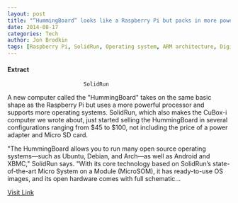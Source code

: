 ```yaml
---
layout: post
title: "“HummingBoard” looks like a Raspberry Pi but packs in more power"
date: 2014-08-17
categories: Tech
author: Jon Brodkin
tags: [Raspberry Pi, SolidRun, Operating system, ARM architecture, Digital technology, Computers, Computing, Computer hardware, Computer engineering, Computer architecture, Office equipment, Electronics, Technology, Electronic engineering, Classes of computers, Digital electronics]
---
```





#### Extract
>

      
	
			
							SolidRun				
	  
  
 A new computer called the "HummingBoard" takes on the same basic shape as the Raspberry Pi but uses a more powerful processor and supports more operating systems.
SolidRun, which also makes the CuBox-i computer we wrote about, just started selling the HummingBoard in several configurations ranging from $45 to $100, not including the price of a power adapter and Micro SD card.

"The HummingBoard allows you to run many open source operating systems—such as Ubuntu, Debian, and Arch—as well as Android and XBMC," SolidRun says. "With its core technology based on SolidRun’s state-of-the-art Micro System on a Module (MicroSOM), it has ready-to-use OS images, and its open hardware comes with full schematic...



[Visit Link](http://feeds.arstechnica.com/~r/arstechnica/index/~3/rR0Y3YYGRB8/)


